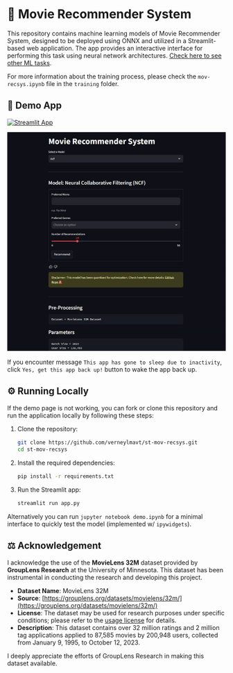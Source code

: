 # 🍿 Movie Recommender System

This repository contains machine learning models of Movie Recommender System, designed to be deployed using ONNX and utilized in a Streamlit-based web application. The app provides an interactive interface for performing this task using neural network architectures. [Check here to see other ML tasks](https://github.com/verneylmavt/ml-model).

For more information about the training process, please check the `mov-recsys.ipynb` file in the `training` folder.

## 🎈 Demo App

[![Streamlit App](https://static.streamlit.io/badges/streamlit_badge_black_white.svg)](https://verneylogyt-mov-recsys.streamlit.app/)

![Demo GIF](https://github.com/verneylmavt/st-mov-recsys/blob/main/assets/demo.gif)

<!-- <img src="https://github.com/verneylmavt/st-mov-recsys/blob/main/assets/demo.gif" alt="Demo GIF" width="750" height="750"> -->

If you encounter message `This app has gone to sleep due to inactivity`, click `Yes, get this app back up!` button to wake the app back up.

<!-- [https://verneylogyt.streamlit.app/](https://verneylogyt.streamlit.app/) -->

## ⚙️ Running Locally

If the demo page is not working, you can fork or clone this repository and run the application locally by following these steps:

<!-- ### Prerequisites

Ensure you have the following installed:

- Python 3.8 or later
- pip (Python Package Installer)

### Installation Steps -->

1. Clone the repository:

   ```bash
   git clone https://github.com/verneylmavt/st-mov-recsys.git
   cd st-mov-recsys
   ```

2. Install the required dependencies:

   ```bash
   pip install -r requirements.txt
   ```

3. Run the Streamlit app:
   ```bash
   streamlit run app.py
   ```

Alternatively you can run `jupyter notebook demo.ipynb` for a minimal interface to quickly test the model (implemented w/ `ipywidgets`).

## ⚖️ Acknowledgement

I acknowledge the use of the **MovieLens 32M** dataset provided by **GroupLens Research** at the University of Minnesota. This dataset has been instrumental in conducting the research and developing this project.

- **Dataset Name**: MovieLens 32M
- **Source**: [https://grouplens.org/datasets/movielens/32m/](https://grouplens.org/datasets/movielens/32m/)
- **License**: The dataset may be used for research purposes under specific conditions; please refer to the [usage license](https://files.grouplens.org/datasets/movielens/ml-32m-README.html#usage-license) for details.
- **Description**: This dataset contains over 32 million ratings and 2 million tag applications applied to 87,585 movies by 200,948 users, collected from January 9, 1995, to October 12, 2023.

I deeply appreciate the efforts of GroupLens Research in making this dataset available.
